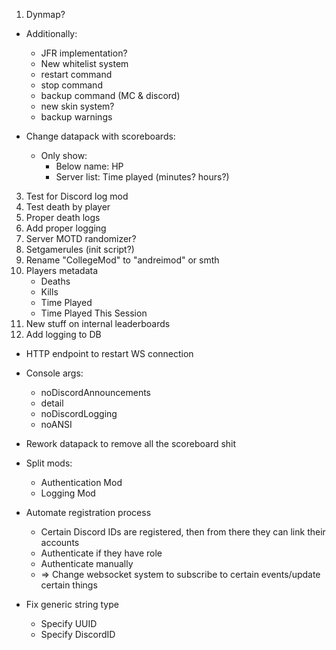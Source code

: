 1. Dynmap?

-   Additionally:

    -   JFR implementation?
    -   New whitelist system
    -   restart command
    -   stop command
    -   backup command (MC & discord)
    -   new skin system?
    -   backup warnings

-   Change datapack with scoreboards:
    -   Only show:
        -   Below name: HP
        -   Server list: Time played (minutes? hours?)

3. Test for Discord log mod
4. Test death by player
5. Proper death logs
6. Add proper logging
7. Server MOTD randomizer?
8. Setgamerules (init script?)
9. Rename "CollegeMod" to "andreimod" or smth
10. Players metadata
    - Deaths
    - Kills
    - Time Played
    - Time Played This Session
11. New stuff on internal leaderboards
12. Add logging to DB

-   HTTP endpoint to restart WS connection
-   Console args:

    -   noDiscordAnnouncements
    -   detail
    -   noDiscordLogging
    -   noANSI

-   Rework datapack to remove all the scoreboard shit

-   Split mods:

    -   Authentication Mod
    -   Logging Mod

-   Automate registration process

    -   Certain Discord IDs are registered, then from there they can link their accounts
    -   Authenticate if they have role
    -   Authenticate manually
    -   => Change websocket system to subscribe to certain events/update certain things

-   Fix generic string type
    -   Specify UUID
    -   Specify DiscordID
